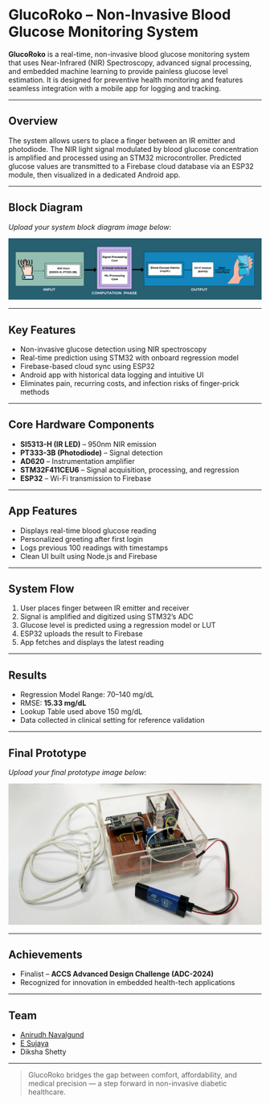 # GlucoRoko – Non-Invasive Blood Glucose Monitoring System

**GlucoRoko** is a real-time, non-invasive blood glucose monitoring system that uses Near-Infrared (NIR) Spectroscopy, advanced signal processing, and embedded machine learning to provide painless glucose level estimation. It is designed for preventive health monitoring and features seamless integration with a mobile app for logging and tracking.

---

## Overview

The system allows users to place a finger between an IR emitter and photodiode. The NIR light signal modulated by blood glucose concentration is amplified and processed using an STM32 microcontroller. Predicted glucose values are transmitted to a Firebase cloud database via an ESP32 module, then visualized in a dedicated Android app.

---

## Block Diagram

*Upload your system block diagram image below:*

![System Block Diagram](block_diagram.png)

---

## Key Features

- Non-invasive glucose detection using NIR spectroscopy  
- Real-time prediction using STM32 with onboard regression model  
- Firebase-based cloud sync using ESP32  
- Android app with historical data logging and intuitive UI  
- Eliminates pain, recurring costs, and infection risks of finger-prick methods

---

## Core Hardware Components

- **SI5313-H (IR LED)** – 950nm NIR emission  
- **PT333-3B (Photodiode)** – Signal detection  
- **AD620** – Instrumentation amplifier  
- **STM32F411CEU6** – Signal acquisition, processing, and regression  
- **ESP32** – Wi-Fi transmission to Firebase  

---

## App Features

- Displays real-time blood glucose reading  
- Personalized greeting after first login  
- Logs previous 100 readings with timestamps  
- Clean UI built using Node.js and Firebase  

---

## System Flow

1. User places finger between IR emitter and receiver  
2. Signal is amplified and digitized using STM32’s ADC  
3. Glucose level is predicted using a regression model or LUT  
4. ESP32 uploads the result to Firebase  
5. App fetches and displays the latest reading  

---

## Results

- Regression Model Range: 70–140 mg/dL  
- RMSE: **15.33 mg/dL**  
- Lookup Table used above 150 mg/dL  
- Data collected in clinical setting for reference validation  

---

## Final Prototype

*Upload your final prototype image below:*

![Final Working Prototype](final_prototype.png)

---

## Achievements

- Finalist – **ACCS Advanced Design Challenge (ADC-2024)**  
- Recognized for innovation in embedded health-tech applications

---

## Team

- [Anirudh Navalgund](https://github.com/Anirudh-Navalgund)  
- [E Sujaya](https://github.com/Sujaya-E)
- Diksha Shetty

---

> GlucoRoko bridges the gap between comfort, affordability, and medical precision — a step forward in non-invasive diabetic healthcare.
